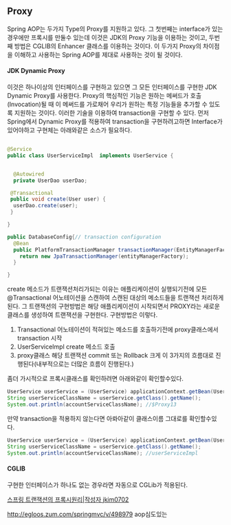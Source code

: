 ## Proxy
Spring AOP는 두가지 Type의 Proxy를 지원하고 있다. 그 첫번째는 interface가 있는 경우에만 프록시를 만둘수 있는데 이것은 JDK의 Proxy 기능을 이용하는 것이고, 두번째 방법은 CGLIB의 Enhancer 클래스를 이용하는 것이다. 이 두가지 Proxy의 차이점을 이해하고 사용하는 Spring AOP를 제대로 사용하는 것이 될 것이다.

#### JDK Dynamic Proxy
이것은 하나이상의 인터페이스를 구현하고 있으면 그 모든 인터페이스를 구현한 JDK Dynamic Proxy를 사용한다. Proxy의 핵심적인 기능은 원하는 메써드가 호출(Invocation)될 때 이 메써드를 가로채어 우리가 원하는 특정 기능들을 추가할 수 있도록 지원하는 것이다. 이러한 기술을 이용하여 transaction을 구현할 수 있다. 먼저 Spring에서 Dynamic Proxy를 적용하여 transaction을 구현하려고하면 Interface가 있어야하고 구현체는 아래와같은 소스가 필요하다.
```java

@Service
public class UserServiceImpl  implements UserService {


  @Autowired
  private UserDao userDao;

 @Transactional
 public void create(User user) {
  userDao.create(user);
 }

}

```

```java
public DatabaseConfig{// transaction configuration
  @Bean
  public PlatformTransactionManager transactionManager(EntityManagerFactory entityManagerFactory) {
    return new JpaTransactionManager(entityManagerFactory);
  }

}
```
create 메소드가 트랜잭션처리가되는 이유는 애플리케이션이 실행되기전에 모든 @Transactional 어노테이션을 스캔하여 스캔된 대상의 메소드들을 트랜잭션 처리하게된다. 그 트랜잭션의 구현방법은 해당 애플리케이션이 시작되면서 PROXY라는 새로운 클래스를 생성하여 트랜잭션을 구현한다.
구현방법은 이렇다.
1. Transactional 어노테이션이 적혀있는 메소드를 호출하기전에 proxy클래스에서 transaction 시작
2. UserServiceImpl create 메소드 호출
3. proxy클래스 해당 트랜잭션 commit 또는 Rollback
크게 이 3가지의 흐름대로 진행된다(내부적으로는 더많은 흐름이 진행된다.)

좀더 가시적으로 프록시클래스를 확인하려면 아래와같이 확인할수있다.
```java
UserService userService = (UserService) applicationContext.getBean(UserService.class);
String userServiceClassName = userService.getClass().getName();
System.out.println(accountServiceClassName); //$Proxy13
```
만약 transaction을 적용하지 않는다면 아롸아같이 클래스이름 그대로를 확인할수있다.
```java
UserService userService = (UserService) applicationContext.getBean(UserService.class);
String userServiceClassName = userService.getClass().getName();
System.out.println(accountServiceClassName); //userServiceImpl
```


#### CGLIB
구현한 인터페이스가 하나도 없는 경우라면 자동으로 CGLib가 적용된다.


[스프링 트랜잭션의 프록시원리|작성자 jkim0702](http://blog.naver.com/PostView.nhn?blogId=jkim0702&logNo=30171598301&parentCategoryNo=&categoryNo=9&viewDate=&isShowPopularPosts=false&from=postView)





















http://egloos.zum.com/springmvc/v/498979
aop심도있는
